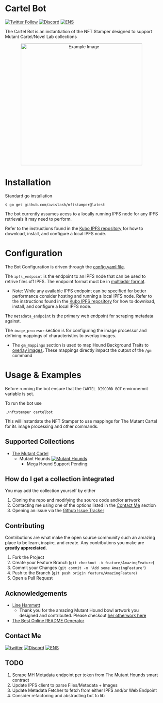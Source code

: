 
# Cartel Bot
[![Twitter Follow](https://img.shields.io/twitter/follow/avis1ash?style=social)](https://twitter.com/avis1ash "Follow me on Twitter!")
[![Discord](https://img.shields.io/badge/avislash%235874-7289DA?logo=discord&logoColor=white)](#) 
[![ENS](https://img.shields.io/badge/ENS-avislash.eth-blueviolet?logo=ethereum)](https://avislash.eth.xyz/)
  

The Cartel Bot is an instantiation of the NFT Stamper designed to support Mutant Cartel/Novel Lab collections
<div align="center">
  <img src="https://github.com/avislash/nftstamper/blob/main/example_images/hounds_example.jpg" alt="Example Image" width="400"/>
</div>

# Installation
Standard go installation
```
$ go get github.com/avislash/nftstamper@latest
```
The bot currently assumes acess to a locally running IPFS node for any IPFS retrievals it may need to perform.

Refer to the instructions found in the [Kubo IPFS repository](https://github.com/ipfs/kubo) for how to download, install, and configure a local IPFS node.


# Configuration
The Bot Configuration is driven through the [config.yaml file](https://github.com/avislash/nftstamper/blob/main/cartel/config.yaml). 

The `ipfs_endpoint` is the endpoint to an IPFS node that can be used to retrive files off IPFS. The endpoint format must be in [multiaddr format](https://github.com/multiformats/multiaddr#encoding).
 - Note: While any available IPFS endpoint can be specified for better performance consider hosting and running a local IPFS node. Refer to the instructions found in the [Kubo IPFS repository](https://github.com/ipfs/kubo) for how to download, install, and configure a local IPFS node.

The `metadata_endpoint` is the primary web endpoint for scraping metadata against.

The `image_procesor` section is for configuring the image processor and defining mappings of characteristics to overlay images. 
 - The `gm_mappings` section is used to map Hound Background Traits to [overlay images](https://github.com/avislash/nftstamper/tree/main/cartel/bowls). These mappings directly impact the output of the `/gm` command

# Usage & Examples
Before running the bot ensure that the `CARTEL_DISCORD_BOT` environemnt variable is set.

To run the bot use
```
./nftstamper cartelbot
```

This will instantiate the NFT Stamper to use mappings for The Mutant Cartel for its image processing and other commands.


## Supported Collections

- [The Mutant Cartel](https://github.com/avislash/nftstamper/tree/main/cartel)
   - Mutant Hounds [![Mutant Hounds](https://img.shields.io/badge/Supported-90%25-yellow)](#)
     - Mega Hound Support Pending


## How do I get a collection integrated
You may add the collection yourself by either
1. Cloning the repo and modifying the source code and/or artwork 
2. Contacting me using one of the options listed in the [Contact Me](#contact-me) section 
3. Opening an issue via the [Github Issue Tracker](https://github.com/avislash/nftstamper/issue)


## Contributing

Contributions are what make the open source community such an amazing place to be learn, inspire, and create. Any contributions you make are **greatly appreciated**.

1. Fork the Project
2. Create your Feature Branch (`git checkout -b feature/AmazingFeature`)
3. Commit your Changes (`git commit -m 'Add some AmazingFeature'`)
4. Push to the Branch (`git push origin feature/AmazingFeature`)
5. Open a Pull Request

## Acknowledgements
 - [Line Hammett](https://linehammett.com/about-me)
    - Thank you for the amazing Mutant Hound bowl artwork you designed and contributed. Please checkout [her otherwork here](https://linehammett.com/digiart-and-nfts)
 - [The Best Online README Generator](https://readme.so/)

## Contact Me <a name="contact-me"></a>
[![twitter](https://img.shields.io/badge/@avis1ash-1DA1F2?style=for-the-badge&logo=twitter&logoColor=white)](https://twitter.com/avis1ash)
[![Discord](https://img.shields.io/badge/avislash%235874-7289DA?style=for-the-badge&logo=discord&logoColor=white)](#)
[![ENS](https://img.shields.io/badge/ENS-avislash.eth-blueviolet?style=for-the-badge&logo=ethereum)](https://avislash.eth.xyz/)

## TODO
1. Scrape MH Metadata endpoint per token from The Mutant Hounds smart contract
2. Update IPFS client to parse Files/Metadata + Images
3. Update Metadata Fetcher to fetch from either IPFS and/or Web Endpoint
4. Consider refactoring and abstracting bot to lib
